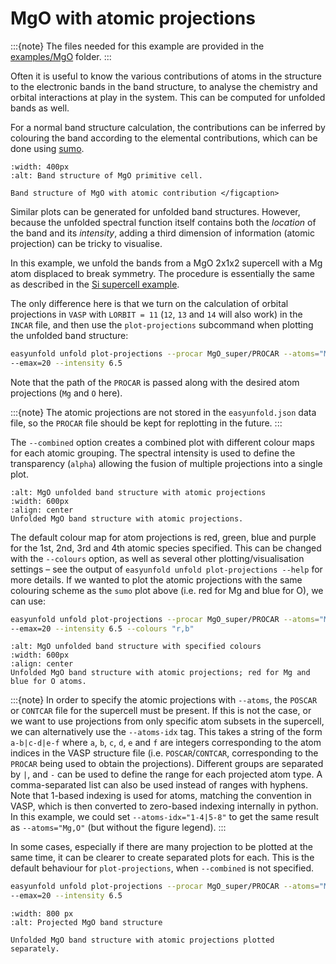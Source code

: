 # MgO with atomic projections

:::{note}
The files needed for this example are provided in the 
[examples/MgO](https://github.com/SMTG-UCL/easyunfold/tree/main/examples/MgO) folder.
:::

Often it is useful to know the various contributions of atoms in the structure to the electronic bands 
in the band structure, to analyse the chemistry and orbital interactions at play in the system. This 
can be computed for unfolded bands as well.

For a normal band structure calculation, the contributions can be inferred by colouring the band 
according to the elemental contributions, which can be done using [sumo](https://github.com/SMTG-UCL/sumo).

```{figure} ../../examples/MgO/MgO/band.png
:width: 400px
:alt: Band structure of MgO primitive cell.

Band structure of MgO with atomic contribution </figcaption>
```

Similar plots can be generated for unfolded band structures. However, because the unfolded spectral 
function itself contains both the *location* of the band and its *intensity*, adding a third 
dimension of information (atomic projection) can be tricky to visualise.

In this example, we unfold the bands from a MgO 2x1x2 supercell with a Mg atom displaced to break 
symmetry. The procedure is essentially the same as described in the 
[Si supercell example](https://smtg-ucl.github.io/easyunfold/examples/example_si222.html).

The only difference here is that we turn on the calculation of orbital projections in `VASP` with 
`LORBIT = 11` (`12`, `13` and `14` will also work) in the `INCAR` file, and then use the `plot-projections` subcommand 
when plotting the unfolded band structure:

```bash
easyunfold unfold plot-projections --procar MgO_super/PROCAR --atoms="Mg,O" --combined --emin=-6 \
--emax=20 --intensity 6.5
```

Note that the path of the `PROCAR` is passed along with the desired atom projections (`Mg` and `O` here). 

:::{note}
The atomic projections are not stored in the `easyunfold.json` data file, so the `PROCAR` file should be 
kept for replotting in the future.
:::

The `--combined` option creates a combined plot with different colour maps for each atomic grouping.
The spectral intensity is used to define the transparency (`alpha`) allowing the fusion of multiple
projections into a single plot.

```{figure} ../../examples/MgO/unfold_project.png
:alt: MgO unfolded band structure with atomic projections
:width: 600px
:align: center
Unfolded MgO band structure with atomic projections. 
```

The default colour map for atom projections is red, green, blue and purple for the 1st, 2nd, 3rd and 4th atomic species 
specified. This can be changed with the `--colours` option, as well as several other plotting/visualisation settings – 
see the output of `easyunfold unfold plot-projections --help` for more details. If we wanted to plot the atomic 
projections with the same colouring scheme as the `sumo` plot above (i.e. red for Mg and blue for O), we can use:

```bash
easyunfold unfold plot-projections --procar MgO_super/PROCAR --atoms="Mg,O" --combined --emin=-6 \
--emax=20 --intensity 6.5 --colours "r,b"
```

```{figure} ../../examples/MgO/unfold_project_rb.png
:alt: MgO unfolded band structure with specified colours
:width: 600px
:align: center
Unfolded MgO band structure with atomic projections; red for Mg and blue for O atoms. 
```

:::{note}
In order to specify the atomic projections with `--atoms`, the `POSCAR` or `CONTCAR` file for the supercell must be 
present. If this is not the case, or we want to use projections from only specific atom subsets in the supercell, we can 
alternatively use the `--atoms-idx` tag. This takes a string of the form `a-b|c-d|e-f` where `a`, `b`, `c`, `d`, `e` and
`f` are integers corresponding to the atom indices in the VASP structure file (i.e. `POSCAR`/`CONTCAR`, corresponding 
to the `PROCAR` being used to obtain the projections). Different groups are separated by `|`, and `-` 
can be used to define the range for each projected atom type. A comma-separated list can also be used instead of ranges 
with hyphens. Note that 1-based indexing is used for atoms, matching the convention in VASP, which is then converted to 
zero-based indexing internally in python. In this example, we could set `--atoms-idx="1-4|5-8"` to get the same result
as `--atoms="Mg,O"` (but without the figure legend).
:::

In some cases, especially if there are many projection to be plotted at the same time, it can be clearer to create 
separated plots for each. This is the default behaviour for `plot-projections`, when `--combined` is not specified.

```bash
easyunfold unfold plot-projections --procar MgO_super/PROCAR --atoms="Mg,O" --emin=-6 \
--emax=20 --intensity 6.5
```

```{figure} ../../examples/MgO/unfold_project_sep.png
:width: 800 px
:alt: Projected MgO band structure  

Unfolded MgO band structure with atomic projections plotted separately.
```
